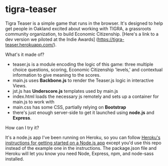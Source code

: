 # tigra-teaser

Tigra Teaser is a simple game that runs in the browser. It's designed to help get people in Oakland excited about working with TIGRA, a grassroots community organization, to build Economic Citizenship. [Here's a link to a dev version we piloted at the Indie Awards] (https://tigra-teaser.herokuapp.com/).

What's it made of?
  - teaser.js is a module encoding the logic of this game: three multiple choice questions, scoring, Economic Citizenship 'levels,' and contextual information to give meaning to the scores.
  - main.js uses **Backbone.js** to render the Teaser.js logic in interactive Views. 
  - jst.js has **Underscore.js** templates used by main.js
  - index.html loads the necessary js remotely and sets up a container for main.js to work with
  - main.css has some CSS, partially relying on **Bootstrap**
  - there's just enough server-side to get it launched using **node.js** and **Express**. 

How can I try it?
 
It's a node.js app I've been running on Heroku, so you can follow [Heroku's instructions for getting started on a Node.js app](https://devcenter.heroku.com/articles/getting-started-with-nodejs#introduction) except you'd use this repo instead of the example one in the instructions. The package.json file and Heroku will let you know you need Node, Express, npm, and node-sass installed. 

